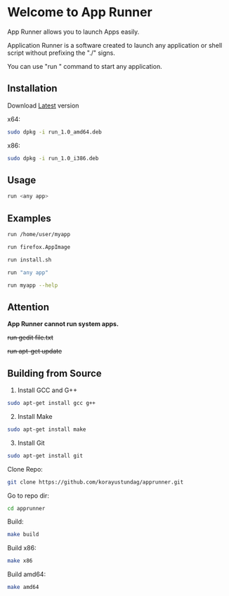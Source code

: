 # Welcome to App Runner
App Runner allows you to launch Apps easily.

Application Runner is a software created to launch any application or shell script without prefixing the "./" signs.

You can use "run <app name>" command to start any application.
## Installation
Download [Latest](https://github.com/korayustundag/apprunner/releases) version

x64:
```bash
sudo dpkg -i run_1.0_amd64.deb
```
x86:
```bash
sudo dpkg -i run_1.0_i386.deb
```
## Usage
```bash
run <any app>
```
## Examples
```bash
run /home/user/myapp
```
```bash
run firefox.AppImage
```
```bash
run install.sh
```
```bash
run "any app"
```
```bash
run myapp --help
```
## Attention
**App Runner cannot run system apps.**

~~run gedit file.txt~~

~~run apt-get update~~
## Building from Source
1. Install GCC and G++
```bash
sudo apt-get install gcc g++
```
2. Install Make
```bash
sudo apt-get install make
```
3. Install Git
```bash
sudo apt-get install git
```
Clone Repo:
```bash
git clone https://github.com/korayustundag/apprunner.git
```
Go to repo dir:
```bash
cd apprunner
```
Build:
```bash
make build
```
Build x86:
```bash
make x86
```
Build amd64:
```bash
make amd64
```

